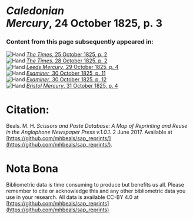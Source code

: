 # *Caledonian Mercury*, 24 October 1825, p. 3  
  
### Content from this page subsequently appeared in:  
![Hand](http://scissorsandpaste.net/wp-content/uploads/2017/06/smallhandpointer.png) [*The Times*, 25 October 1825, p. 2](https://mhbeals.github.io/sap_html/The-Times/The-Times-25-October-1825-p-2)  
![Hand](http://scissorsandpaste.net/wp-content/uploads/2017/06/smallhandpointer.png) [*The Times*, 28 October 1825, p. 2](https://mhbeals.github.io/sap_html/The-Times/The-Times-28-October-1825-p-2)  
![Hand](http://scissorsandpaste.net/wp-content/uploads/2017/06/smallhandpointer.png) [*Leeds Mercury*, 29 October 1825, p. 4](https://mhbeals.github.io/sap_html/Leeds-Mercury/Leeds-Mercury-29-October-1825-p-4)  
![Hand](http://scissorsandpaste.net/wp-content/uploads/2017/06/smallhandpointer.png) [*Examiner*, 30 October 1825, p. 11](https://mhbeals.github.io/sap_html/Examiner/Examiner-30-October-1825-p-11)  
![Hand](http://scissorsandpaste.net/wp-content/uploads/2017/06/smallhandpointer.png) [*Examiner*, 30 October 1825, p. 12](https://mhbeals.github.io/sap_html/Examiner/Examiner-30-October-1825-p-12)  
![Hand](http://scissorsandpaste.net/wp-content/uploads/2017/06/smallhandpointer.png) [*Bristol Mercury*, 31 October 1825, p. 4](https://mhbeals.github.io/sap_html/Bristol-Mercury/Bristol-Mercury-31-October-1825-p-4)  


# Citation: 

Beals. M. H. *Scissors and Paste Database: A Map of Reprinting and Reuse in the Anglophone Newspaper Press v.1.0.1.* 2 June 2017. Available at [https://github.com/mhbeals/sap_reprints/](https://github.com/mhbeals/sap_reprints/). 

# Nota Bona

Bibliometric data is time consuming to produce but benefits us all. Please remember to cite or acknowledge this and any other bibliometric data you use in your research. All data is available CC-BY 4.0 at [https://github.com/mhbeals/sap_reprints](https://github.com/mhbeals/sap_reprints)